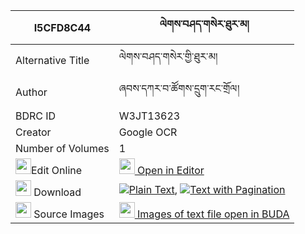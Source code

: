 |I5CFD8C44|ལེགས་བཤད་གསེར་ཐུར་མ། 
| --- | --- 
|Alternative Title |ལེགས་བཤད་གསེར་གྱི་ཐུར་མ།
|Author| ཞབས་དཀར་བ་ཚོགས་དྲུག་རང་གྲོལ།
|BDRC ID | W3JT13623
|Creator | Google OCR
|Number of Volumes| 1
|<img width="25" src="https://img.icons8.com/color/25/000000/edit-property.png">Edit Online| [<img width="25" src="https://avatars.githubusercontent.com/u/45091458?s=200&v=4"> Open in Editor](http://editor.openpecha.org/I5CFD8C44)
|<img width="25" src="https://img.icons8.com/fluent/48/000000/download-2.png"/>  Download | [![](https://img.icons8.com/color/20/000000/txt.png)Plain Text](https://github.com/Openpecha/I5CFD8C44/releases/download/v1/lekshe_ser_turma_plain_I5CFD8C44.zip), [![](https://img.icons8.com/color/20/000000/txt.png)Text with Pagination](https://github.com/Openpecha/I5CFD8C44/releases/download/v1/lekshe_ser_turma_pages_I5CFD8C44.zip)
|<img width="25" src="https://img.icons8.com/plasticine/100/000000/pictures-folder.png"/>  Source Images | [<img width="25" src="https://library.bdrc.io/icons/BUDA-small.svg"> Images of text file open in BUDA](https://library.bdrc.io/show/bdr:W3JT13623)